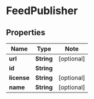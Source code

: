 # FeedPublisher

## Properties

Name | Type | Note
---- | ---- | ----
**url** | **String** | [optional] 
**id** | **String** | 
**license** | **String** | [optional] 
**name** | **String** | [optional] 

